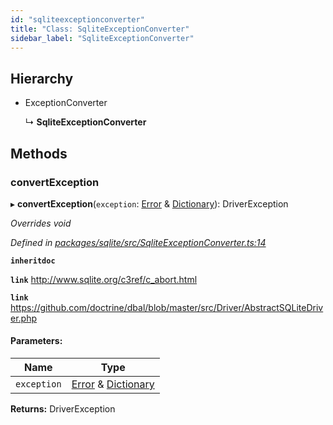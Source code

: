 ```yaml
---
id: "sqliteexceptionconverter"
title: "Class: SqliteExceptionConverter"
sidebar_label: "SqliteExceptionConverter"
---
```


## Hierarchy

* ExceptionConverter

  ↳ **SqliteExceptionConverter**

## Methods

### convertException

▸ **convertException**(`exception`: [Error](driverexception.md#error) & [Dictionary](../index.md#dictionary)): DriverException

*Overrides void*

*Defined in [packages/sqlite/src/SqliteExceptionConverter.ts:14](https://github.com/mikro-orm/mikro-orm/blob/8766baa31/packages/sqlite/src/SqliteExceptionConverter.ts#L14)*

**`inheritdoc`** 

**`link`** http://www.sqlite.org/c3ref/c_abort.html

**`link`** https://github.com/doctrine/dbal/blob/master/src/Driver/AbstractSQLiteDriver.php

#### Parameters:

Name | Type |
------ | ------ |
`exception` | [Error](driverexception.md#error) & [Dictionary](../index.md#dictionary) |

**Returns:** DriverException
